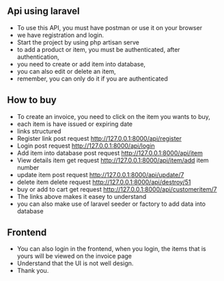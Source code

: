 ## Api using laravel
- To use this API, you must have postman or use it on your browser
- we have registration and login.
- Start the project by using php artisan serve
- to add a product or item, you must be authenticated, after authentication,
- you need to create or add item into database,
- you can also edit or delete an item,
- remember, you can only do it if you are authenticated
## How to buy
- To create an invoice, you need to click on the item you wants to buy,
- each item is have issued or expiring date
- links structured
- Register link post request http://127.0.0.1:8000/api/register
- Login post request http://127.0.0.1:8000/api/login
- Add item into database post request http://127.0.0.1:8000/api/item
- View details item get request http://127.0.0.1:8000/api/item/add item number
- update item post request http://127.0.0.1:8000/api/update/7
- delete item delete request http://127.0.0.1:8000/api/destroy/51
- buy or add to cart get request http://127.0.0.1:8000/api/customeritem/7
- The links above makes it easey to understand 
- you can also make use of laravel seeder or factory to add data into database

## Frontend
- You can also login in the frontend, when you login, the items that is yours will be viewed on the invoice page
- Understand that the UI is not well design.
- Thank you.

